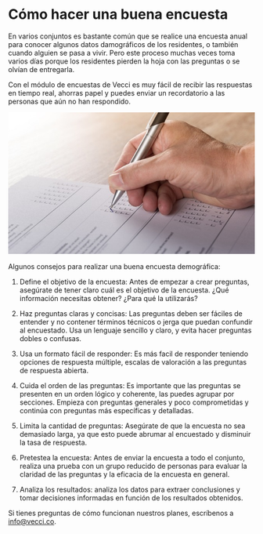 <meta name="date" content="2022-7-9" />
<meta name="author" content="Camilo Ortegón" />
<meta name="pp" content="https://avatars.githubusercontent.com/u/6712411?v=4" />
<meta name="language" content="es" />
<meta name="topic" content="Comunidades" />
<meta name="image" content="https://raw.githubusercontent.com/cjortegon/vecci.co/master/blog/images/poll.jpg">

# Cómo hacer una buena encuesta

En varios conjuntos es bastante común que se realice una encuesta anual para conocer algunos datos damográficos de los residentes, o también cuando alguien se pasa a vivir. Pero este proceso muchas veces toma varios días porque los residentes pierden la hoja con las preguntas o se olvían de entregarla.

Con el módulo de encuestas de Vecci es muy fácil de recibir las respuestas en tiempo real, ahorras papel y puedes enviar un recordatorio a las personas que aún no han respondido.

![80;;c](https://raw.githubusercontent.com/cjortegon/vecci.co/master/blog/images/poll.jpg)

Algunos consejos para realizar una buena encuesta demográfica:

1. Define el objetivo de la encuesta: Antes de empezar a crear preguntas, asegúrate de tener claro cuál es el objetivo de la encuesta. ¿Qué información necesitas obtener? ¿Para qué la utilizarás?

2. Haz preguntas claras y concisas: Las preguntas deben ser fáciles de entender y no contener términos técnicos o jerga que puedan confundir al encuestado. Usa un lenguaje sencillo y claro, y evita hacer preguntas dobles o confusas.

3. Usa un formato fácil de responder: Es más facil de responder teniendo opciones de respuesta múltiple, escalas de valoración a las preguntas de respuesta abierta.

4. Cuida el orden de las preguntas: Es importante que las preguntas se presenten en un orden lógico y coherente, las puedes agrupar por secciones. Empieza con preguntas generales y poco comprometidas y continúa con preguntas más específicas y detalladas.

5. Limita la cantidad de preguntas: Asegúrate de que la encuesta no sea demasiado larga, ya que esto puede abrumar al encuestado y disminuir la tasa de respuesta.

6. Pretestea la encuesta: Antes de enviar la encuesta a todo el conjunto, realiza una prueba con un grupo reducido de personas para evaluar la claridad de las preguntas y la eficacia de la encuesta en general.

7. Analiza los resultados: analiza los datos para extraer conclusiones y tomar decisiones informadas en función de los resultados obtenidos.

Si tienes preguntas de cómo funcionan nuestros planes, escríbenos a [info@vecci.co](mailto:info@vecci.co).

